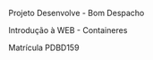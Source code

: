 <p> Projeto Desenvolve - Bom Despacho</p>
<p> Introdução à WEB - Containeres</p>
<p> Matrícula PDBD159</p>
